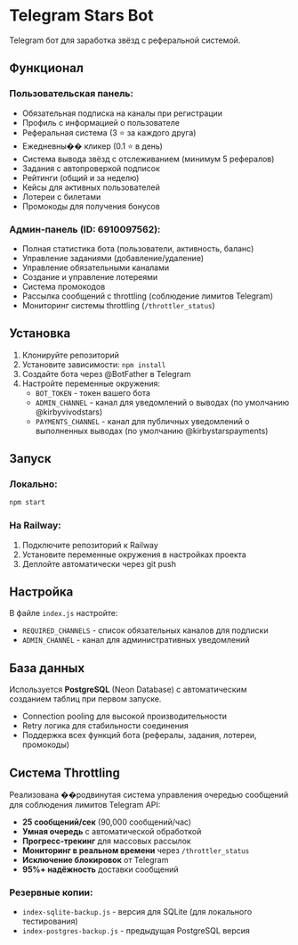 # Telegram Stars Bot

Telegram бот для заработка звёзд с реферальной системой.

## Функционал

### Пользовательская панель:
- Обязательная подписка на каналы при регистрации
- Профиль с информацией о пользователе
- Реферальная система (3 ⭐️ за каждого друга)
- Ежедневны�� кликер (0.1 ⭐️ в день)
- Система вывода звёзд с отслеживанием (минимум 5 рефералов)
- Задания с автопроверкой подписок
- Рейтинги (общий и за неделю)
- Кейсы для активных пользователей
- Лотереи с билетами
- Промокоды для получения бонусов

### Админ-панель (ID: 6910097562):
- Полная статистика бота (пользователи, активность, баланс)
- Управление заданиями (добавление/удаление)
- Управление обязательными каналами
- Создание и управление лотереями
- Система промокодов
- Рассылка сообщений с throttling (соблюдение лимитов Telegram)
- Мониторинг системы throttling (`/throttler_status`)

## Установка

1. Клонируйте репозиторий
2. Установите зависимости: `npm install`
3. Создайте бота через @BotFather в Telegram
4. Настройте переменные окружения:
   - `BOT_TOKEN` - токен вашего бота
   - `ADMIN_CHANNEL` - канал для уведомлений о выводах (по умолчанию @kirbyvivodstars)
   - `PAYMENTS_CHANNEL` - канал для публичных уведомлений о выполненных выводах (по умолчанию @kirbystarspayments)

## Запуск

### Локально:
```bash
npm start
```

### На Railway:
1. Подключите репозиторий к Railway
2. Установите переменные окружения в настройках проекта
3. Деплойте автоматически через git push

## Настройка

В файле `index.js` настройте:
- `REQUIRED_CHANNELS` - список обязательных каналов для подписки
- `ADMIN_CHANNEL` - канал для административных уведомлений

## База данных

Используется **PostgreSQL** (Neon Database) с автоматическим созданием таблиц при первом запуске.
- Connection pooling для высокой производительности
- Retry логика для стабильности соединения
- Поддержка всех функций бота (рефералы, задания, лотереи, промокоды)

## Система Throttling

Реализована ��родвинутая система управления очередью сообщений для соблюдения лимитов Telegram API:
- **25 сообщений/сек** (90,000 сообщений/час)
- **Умная очередь** с автоматической обработкой
- **Прогресс-трекинг** для массовых рассылок
- **Мониторинг в реальном времени** через `/throttler_status`
- **Исключение блокировок** от Telegram
- **95%+ надёжность** доставки сообщений

### Резервные копии:
- `index-sqlite-backup.js` - версия для SQLite (для локального тестирования)
- `index-postgres-backup.js` - предыдущая PostgreSQL версия
